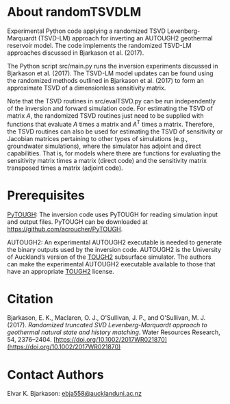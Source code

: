 # About randomTSVDLM
Experimental Python code applying a randomized TSVD Levenberg-Marquardt (TSVD-LM) approach for inverting
an AUTOUGH2 geothermal reservoir model. The code implements the randomized TSVD-LM approaches discussed
in Bjarkason et al. (2017). 

The Python script src/main.py runs the inversion experiments discussed in Bjarkason et al. (2017). 
The TSVD-LM model updates can be found using the randomized methods outlined in Bjarkason et al. (2017) 
to form an approximate TSVD of a dimensionless sensitivity matrix. 

Note that the TSVD routines in src/evalTSVD.py can be run independently of the inversion and forward 
simulation code. For estimating the TSVD of matrix *A*, the randomized TSVD routines just need to be supplied
with functions that evaluate *A* times a matrix and *A*<sup>T</sup> times a matrix. Therefore, the TSVD routines can also be
used for estimating the TSVD of sensitivity or Jacobian matrices pertaining to other types of simulations 
(e.g., groundwater simulations), where the simulator has adjoint and direct capabilities. That is, for models 
where there are functions for evaluating the sensitivity matrix times a matrix (direct code) and the sensitivity 
matrix transposed times a matrix (adjoint code).

# Prerequisites
[PyTOUGH](https://github.com/acroucher/PyTOUGH): The inversion code uses PyTOUGH for reading simulation input and 
output files. PyTOUGH can be downloaded at https://github.com/acroucher/PyTOUGH.

AUTOUGH2: An experimental AUTOUGH2 executable is needed to generate the binary outputs used by the inversion code.
AUTOUGH2 is the University of Auckland’s version of the [TOUGH2](http://esd1.lbl.gov/research/projects/tough/) 
subsurface simulator. The authors can make the experimental AUTOUGH2 executable available to those that have an 
appropriate [TOUGH2](http://esd1.lbl.gov/research/projects/tough/) license.

# Citation
Bjarkason, E. K., Maclaren, O. J., O'Sullivan, J. P., and O'Sullivan, M. J. (2017). *Randomized truncated SVD Levenberg-Marquardt approach to geothermal natural state and history matching*. Water Resources Research, 54, 2376–2404. [https://doi.org/10.1002/2017WR021870](https://doi.org/10.1002/2017WR021870)

# Contact Authors
Elvar K. Bjarkason: ebja558@aucklanduni.ac.nz
